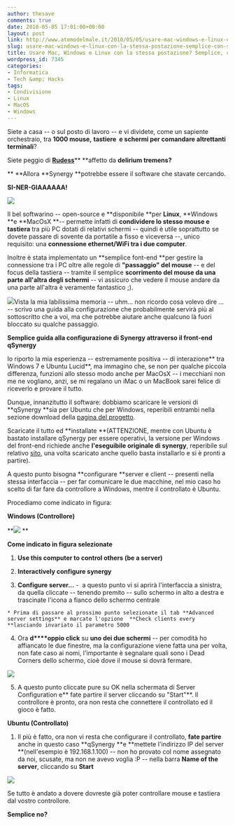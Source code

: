 ```yaml
---
author: thesave
comments: true
date: 2010-05-05 17:01:00+00:00
layout: post
link: http://www.atomodelmale.it/2010/05/05/usare-mac-windows-e-linux-con-la-stessa-postazione-semplice-con-synergy/
slug: usare-mac-windows-e-linux-con-la-stessa-postazione-semplice-con-synergy
title: Usare Mac, Windows e Linux con la stessa postazione? Semplice, con Synergy!
wordpress_id: 7345
categories:
- Informatica
- Tech &amp; Hacks
tags:
- Condivisione
- Linux
- MacOS
- Windows
---
```


Siete a casa -- o sul posto di lavoro -- e vi dividete, come un sapiente orchestraio, tra **1000 mouse,** **tastiere  e schermi per comandare altrettanti terminali**?

Siete peggio di [**Rudess**](http://www.youtube.com/watch?v=xgZhiYff7nM)** **affetto da **delirium tremens?**

** **Allora **Synergy **potrebbe essere il software che stavate cercando.

**SI-NER-GIAAAAAA!**

![](http://www.atomodelmale.it/wp-content/uploads/2010/05/logo.jpg)

Il bel softwarino -- open-source e **disponibile **per **Linux**, **Windows **e **MacOsX **-- permette infatti di **condividere lo stesso mouse e tastiera** tra più PC dotati di relativi schermi -- quindi è utile soprattutto se dovete passare di sovente da portatile a fisso e viceversa --, unico requisito: una **connessione ethernet/WiFi tra i due computer**.

Inoltre è stata implementato un **semplice font-end **per gestire la connessione tra i PC oltre alle regole di **"passaggio" del mouse** -- e del focus della tastiera -- tramite il semplice **scorrimento del mouse da una parte all'altra degli schermi** -- vi assicuro che vedere il mouse andare da una parte all'altra è veramente fantastico ;).<!-- more -->

![](http://www.atomodelmale.it/wp-content/uploads/2010/05/synergy-plus-frontpage1-300x162.jpg)Vista la mia labilissima memoria -- uhm... non ricordo cosa volevo dire ... -- scrivo una guida alla configurazione che probabilmente servirà più al sottoscritto che a voi, ma che potrebbe aiutare anche qualcuno là fuori bloccato su qualche passaggio.

**Semplice guida alla configurazione di Synergy attraverso il front-end qSynergy**

Io riporto la mia esperienza -- estremamente positiva -- di interazione** tra Windows 7 e Ubuntu Lucid**, ma immagino che, se non per qualche piccola differenza, funzioni allo stesso modo anche per MacOsX -- i mecchiani non me ne vogliano, anzi, se mi regalano un iMac o un MacBook sarei felice di riceverlo e provare il tutto.

Dunque, innanzitutto il software: dobbiamo scaricare le versioni di **qSynergy **sia per Ubuntu che per Windows, reperibili entrambi nella sezione download della [pagina del progetto](http://www.volker-lanz.de/en/software/qsynergy/).

Scaricate il tutto ed **installate **(ATTENZIONE, mentre con Ubuntu è bastato installare qSynergy per essere operativi, la versione per Windows del front-end richiede anche **l'eseguibile originale di synergy**, reperibile sul relativo [sito](http://synergy2.sourceforge.net/), una volta scaricato anche quello basta installarlo e si è pronti a partire).

A questo punto bisogna **configurare **server e client -- presenti nella stessa interfaccia -- per far comunicare le due macchine, nel mio caso ho scelto di far fare da controllore a Windows, mentre il controllato è Ubuntu.

Procediamo come indicato in figura:

**Windows (Controllore)**


**![](http://www.atomodelmale.it/wp-content/uploads/2010/05/Synergy-e1273071216857.jpg)
**


**Come indicato in figura selezionate**



	
  1. **Use this computer to control others (be a server)**

	
  2. **Interactively configure synergy**

	
  3. **Configure server...** -  a questo punto vi si aprirà l'interfaccia a sinistra, da quella cliccate -- tenendo premito -- sullo schermo in alto a destra e trascinate l'icona a fianco dello schermo centrale

	
    * Prima di passare al prossimo punto selezionate il tab **Advanced server settings** e marcate l'opzione  **Check clients every **lasciando invariato il parametro 5000




	
  4. Ora **d****oppio click** su **uno dei due schermi** -- per comodità ho affiancato le due finestre, ma la configurazione viene fatta una per volta, non fate caso ai nomi, l'importante è segnalare quali sono i Dead Corners dello schermo, cioè dove il mouse si dovrà fermare.


![](http://www.atomodelmale.it/wp-content/uploads/2010/05/Synergy2.jpg)


	
  5. A questo punto cliccate pure su OK nella schermata di Server Configuration e** fate partire il server cliccando su "Start"**. Il controllore è pronto, ora non resta che connettere il controllato ed il gioco è fatto.


**Ubuntu (Controllato)**



	
  1. Il più è fatto, ora non vi resta che configurare il controllato, **fate partire** anche in questo caso **qSynergy **e **mettete l'indirizzo IP del server **(nell'esempio è 192.168.1.100) -- non ho provato col nome assegnato da noi, scusate, ma non ne avevo voglia :P -- nella barra **Name of the server**, cliccando su **Start**




![](http://www.atomodelmale.it/wp-content/uploads/2010/05/Schermata.png)


Se tutto è andato a dovere dovreste già poter controllare mouse e tastiera dal vostro controllore.

**Semplice no?**
